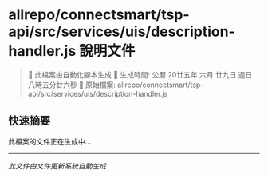 # allrepo/connectsmart/tsp-api/src/services/uis/description-handler.js 說明文件

> 🚧 此檔案由自動化腳本生成
> 📅 生成時間: 公曆 20廿五年 六月 廿九日 週日 八時五分廿六秒
> 📂 原始檔案: allrepo/connectsmart/tsp-api/src/services/uis/description-handler.js

## 快速摘要
此檔案的文件正在生成中...

<!-- 實際使用時，這裡會是 Claude Code 生成的完整文件內容 -->

---
*此文件由文件更新系統自動生成*
